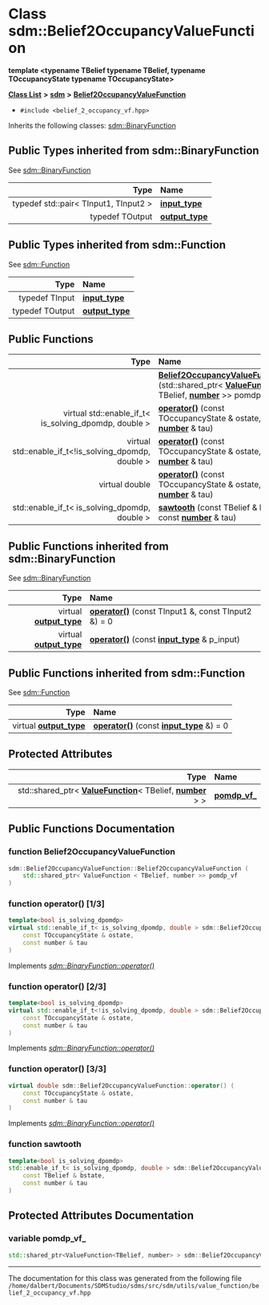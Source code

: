 
<NavBar active_item_id="2"/>

# Class sdm::Belief2OccupancyValueFunction

**template &lt;typename TBelief typename TBelief, typename TOccupancyState typename TOccupancyState&gt;**


[**Class List**](annotated.md) **>** [**sdm**](namespacesdm.md) **>** [**Belief2OccupancyValueFunction**](classsdm_1_1Belief2OccupancyValueFunction.md)





* `#include <belief_2_occupancy_vf.hpp>`



Inherits the following classes: [sdm::BinaryFunction](classsdm_1_1BinaryFunction.md)









## Public Types inherited from sdm::BinaryFunction

See [sdm::BinaryFunction](classsdm_1_1BinaryFunction.md)

| Type | Name |
| ---: | :--- |
| typedef std::pair&lt; TInput1, TInput2 &gt; | [**input\_type**](classsdm_1_1BinaryFunction.md#typedef-input-type)  <br> |
| typedef TOutput | [**output\_type**](classsdm_1_1BinaryFunction.md#typedef-output-type)  <br> |

## Public Types inherited from sdm::Function

See [sdm::Function](classsdm_1_1Function.md)

| Type | Name |
| ---: | :--- |
| typedef TInput | [**input\_type**](classsdm_1_1Function.md#typedef-input-type)  <br> |
| typedef TOutput | [**output\_type**](classsdm_1_1Function.md#typedef-output-type)  <br> |










## Public Functions

| Type | Name |
| ---: | :--- |
|   | [**Belief2OccupancyValueFunction**](classsdm_1_1Belief2OccupancyValueFunction.md#function-belief2occupancyvaluefunction) (std::shared\_ptr&lt; [**ValueFunction**](classsdm_1_1ValueFunction.md)&lt; TBelief, [**number**](namespacesdm.md#typedef-number) &gt;&gt; pomdp\_vf) <br> |
| virtual std::enable\_if\_t&lt; is\_solving\_dpomdp, double &gt; | [**operator()**](classsdm_1_1Belief2OccupancyValueFunction.md#function-operator()-1-3) (const TOccupancyState & ostate, const [**number**](namespacesdm.md#typedef-number) & tau) <br> |
| virtual std::enable\_if\_t&lt;!is\_solving\_dpomdp, double &gt; | [**operator()**](classsdm_1_1Belief2OccupancyValueFunction.md#function-operator()-2-3) (const TOccupancyState & ostate, const [**number**](namespacesdm.md#typedef-number) & tau) <br> |
| virtual double | [**operator()**](classsdm_1_1Belief2OccupancyValueFunction.md#function-operator()-3-3) (const TOccupancyState & ostate, const [**number**](namespacesdm.md#typedef-number) & tau) <br> |
|  std::enable\_if\_t&lt; is\_solving\_dpomdp, double &gt; | [**sawtooth**](classsdm_1_1Belief2OccupancyValueFunction.md#function-sawtooth) (const TBelief & bstate, const [**number**](namespacesdm.md#typedef-number) & tau) <br> |

## Public Functions inherited from sdm::BinaryFunction

See [sdm::BinaryFunction](classsdm_1_1BinaryFunction.md)

| Type | Name |
| ---: | :--- |
| virtual [**output\_type**](classsdm_1_1BinaryFunction.md#typedef-output-type) | [**operator()**](classsdm_1_1BinaryFunction.md#function-operator()-1-2) (const TInput1 &, const TInput2 &) = 0<br> |
| virtual [**output\_type**](classsdm_1_1BinaryFunction.md#typedef-output-type) | [**operator()**](classsdm_1_1BinaryFunction.md#function-operator()-2-2) (const [**input\_type**](classsdm_1_1BinaryFunction.md#typedef-input-type) & p\_input) <br> |

## Public Functions inherited from sdm::Function

See [sdm::Function](classsdm_1_1Function.md)

| Type | Name |
| ---: | :--- |
| virtual [**output\_type**](classsdm_1_1Function.md#typedef-output-type) | [**operator()**](classsdm_1_1Function.md#function-operator()) (const [**input\_type**](classsdm_1_1Function.md#typedef-input-type) &) = 0<br> |










## Protected Attributes

| Type | Name |
| ---: | :--- |
|  std::shared\_ptr&lt; [**ValueFunction**](classsdm_1_1ValueFunction.md)&lt; TBelief, [**number**](namespacesdm.md#typedef-number) &gt; &gt; | [**pomdp\_vf\_**](classsdm_1_1Belief2OccupancyValueFunction.md#variable-pomdp-vf-)  <br> |












## Public Functions Documentation


### function Belief2OccupancyValueFunction 


```cpp
sdm::Belief2OccupancyValueFunction::Belief2OccupancyValueFunction (
    std::shared_ptr< ValueFunction < TBelief, number >> pomdp_vf
) 
```



### function operator() [1/3]


```cpp
template<bool is_solving_dpomdp>
virtual std::enable_if_t< is_solving_dpomdp, double > sdm::Belief2OccupancyValueFunction::operator() (
    const TOccupancyState & ostate,
    const number & tau
) 
```


Implements [*sdm::BinaryFunction::operator()*](classsdm_1_1BinaryFunction.md#function-operator()-1-2)


### function operator() [2/3]


```cpp
template<bool is_solving_dpomdp>
virtual std::enable_if_t<!is_solving_dpomdp, double > sdm::Belief2OccupancyValueFunction::operator() (
    const TOccupancyState & ostate,
    const number & tau
) 
```


Implements [*sdm::BinaryFunction::operator()*](classsdm_1_1BinaryFunction.md#function-operator()-1-2)


### function operator() [3/3]


```cpp
virtual double sdm::Belief2OccupancyValueFunction::operator() (
    const TOccupancyState & ostate,
    const number & tau
) 
```


Implements [*sdm::BinaryFunction::operator()*](classsdm_1_1BinaryFunction.md#function-operator()-1-2)


### function sawtooth 


```cpp
template<bool is_solving_dpomdp>
std::enable_if_t< is_solving_dpomdp, double > sdm::Belief2OccupancyValueFunction::sawtooth (
    const TBelief & bstate,
    const number & tau
) 
```


## Protected Attributes Documentation


### variable pomdp\_vf\_ 


```cpp
std::shared_ptr<ValueFunction<TBelief, number> > sdm::Belief2OccupancyValueFunction< TBelief, TOccupancyState >::pomdp_vf_;
```



------------------------------
The documentation for this class was generated from the following file `/home/dalbert/Documents/SDMStudio/sdms/src/sdm/utils/value_function/belief_2_occupancy_vf.hpp`
